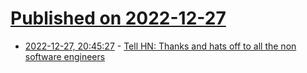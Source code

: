 # [Published on 2022-12-27](index.md)

* [2022-12-27, 20:45:27](https://news.ycombinator.com/item?id=34153548) - [Tell HN: Thanks and hats off to all the non software engineers](https://news.ycombinator.com/item?id=34153548)
